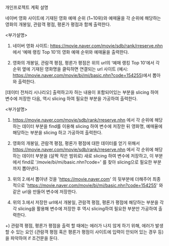 개인프로젝트 계획 설명

네이버 영화 사이트에 기재된 영화 예매 순위 (1~10위)와 예매율을 각 순위에 해당하는 영화의 개봉일, 관람객 평점, 평론가 평점과 함께 출력한다.

<부가설명>
1. 네이버 영화 사이트: https://movie.naver.com/movie/sdb/rank/rreserve.nhn 에서 ‘예매 랭킹 Top 10’의 영화 예매 순위와 예매율을 출력한다.

2. 영화의 개봉일, 관람객 평점, 평론가 평점은 위의 url의 ‘예매 랭킹 Top 10’에서 각 순위 옆에 기재된 영화명을 클릭하면 연결되는 url 사이트
(예시: https://movie.naver.com/movie/bi/mi/basic.nhn?code=154255)에서 뽑아와 출력한다.


[데이터 전처리 시나리오]
출력하고자 하는 내용이 포함되어있는 부분을 slicing 하여 변수에 저장한 다음, 역시 slicing 하여 필요한 부분을 가공하여 출력한다. 

<부가설명>
1. https://movie.naver.com/movie/sdb/rank/rreserve.nhn 에서 각 순위에 해당하는 데이터 부분을 find를 이용해 slicing 하여 변수에 저장한 뒤 영화명, 예매율에 해당하는 부분을 slicing 하고 가공하여 출력한다.

2. 영화의 개봉일, 관람객 평점, 평론가 평점에 대한 데이터를 얻기 위해서 https://movie.naver.com/movie/sdb/rank/rreserve.nhn 에서 각 순위에 해당하는 데이터 부분을 (살짝 작은 범위로) 새로 slicing 하여 변수에 저장하고, 이 부분에서 find로 '/movie/bi/mi/basic.nhn?code=' 를 찾아 slicing으로 필요한 부분까지 뽑아낸다.

3. 위의 2.에서 뽑아낸 것을 'https://movie.naver.com' 의 뒷부분에 더해주어 최종적으로 'https://movie.naver.com/movie/bi/mi/basic.nhn?code=154255' 와같은 url을 만들어 변수에 저장한다.

4. 위의 3.에서 저장한 url에서 개봉일, 관람객 평점, 평론가 평점에 해당하는 부분을 각각 slicing을 활용해 변수에 저장한 후 역시 slicing하여 필요한 부분만 가공하여 출력한다.

+) 관람객 평점, 평론가 평점을 출력 할 때에는 에러가 나지 않게 하기 위해, 에러가 발생할 수 있는 요인 (관람객 평점 혹은 평론가 평점이 사이트에 입력이 안되어 있는 경우 등)을 파악하여 if 조건문을 둔다. 
